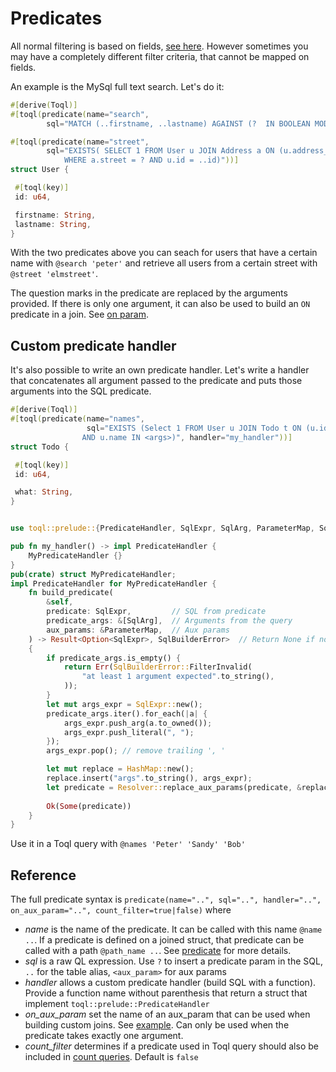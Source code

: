 
# Predicates
All normal filtering is based on fields, [see here](../5-query-language/4-filter.md). 
However sometimes you may have a completely different filter criteria, that cannot be mapped on fields. 

An example is the MySql full text search. Let's do it:

```rust
#[derive(Toql)]
#[toql(predicate(name="search", 
		sql="MATCH (..firstname, ..lastname) AGAINST (?  IN BOOLEAN MODE)"))]

#[toql(predicate(name="street", 
		sql="EXISTS( SELECT 1 FROM User u JOIN Address a ON (u.address_id = a.id) \
		 	WHERE a.street = ? AND u.id = ..id)"))]
struct User {

 #[toql(key)]
 id: u64,

 firstname: String,
 lastname: String,
}
```

With the two predicates above you can seach for users that have a certain name with `@search 'peter'` 
and retrieve all users from a certain street with `@street 'elmstreet'`.

The question marks in the predicate are replaced by the arguments provided. 
If there is only one argument, it can also be used to build an `ON` predicate in a join. See [on param](4-joins.md).

## Custom predicate handler

It's also possible to write an own predicate handler. 
Let's write a handler that concatenates all argument passed to the predicate and puts those arguments into the SQL predicate.


```rust
#[derive(Toql)]
#[toql(predicate(name="names", 
				 sql="EXISTS (Select 1 FROM User u JOIN Todo t ON (u.id = t.user_id) \
				AND u.name IN <args>)", handler="my_handler"))]
struct Todo {

 #[toql(key)]
 id: u64,

 what: String,
}


use toql::prelude::{PredicateHandler, SqlExpr, SqlArg, ParameterMap, SqlBuilderError};

pub fn my_handler() -> impl PredicateHandler {
    MyPredicateHandler {}
}
pub(crate) struct MyPredicateHandler;
impl PredicateHandler for MyPredicateHandler {
    fn build_predicate(
        &self,
        predicate: SqlExpr, 		// SQL from predicate
        predicate_args: &[SqlArg],	// Arguments from the query
        aux_params: &ParameterMap,	// Aux params
    ) -> Result<Option<SqlExpr>, SqlBuilderError>  // Return None if no filtering should take place
	{
		if predicate_args.is_empty() {
            return Err(SqlBuilderError::FilterInvalid(
                "at least 1 argument expected".to_string(),
            ));
        }
        let mut args_expr = SqlExpr::new();
        predicate_args.iter().for_each(|a| { 
            args_expr.push_arg(a.to_owned());
            args_expr.push_literal(", ");
        });
        args_expr.pop(); // remove trailing ', '

        let mut replace = HashMap::new();
        replace.insert("args".to_string(), args_expr);
        let predicate = Resolver::replace_aux_params(predicate, &replace); // Replace  aux params with SQL expressions
        
        Ok(Some(predicate))
    }
}

```


Use it in a Toql query with `@names 'Peter' 'Sandy' 'Bob'`


## Reference

The full predicate syntax is
`predicate(name="..", sql="..", handler="..", on_aux_param="..", count_filter=true|false)` 
where 
- _name_ is the name of the predicate. It can be called with this name `@name ..`. 
  If a predicate is defined on a joined struct, that predicate can be called with a path
  `@path_name ..`. See [predicate](5-query-language/5-predictes.md) for more details.
- _sql_ is a raw QL expression. Use `?` to insert a predicate param in the SQL, 
  `..` for the table alias, `<aux_param>` for aux params
- _handler_ allows a custom predicate handler (build SQL with a function). 
  Provide a function name without parenthesis that return a struct that implement `toql::prelude::PredicateHandler`
- *on_aux_param* set the name of an aux_param that can be used when building custom joins. See [example](4-join.md).
  Can only be used when the predicate takes exactly one argument.
- *count_filter* determines if a predicate used in Toql query should also be included in [count queries](3-api/2-load.md). 
  Default is `false`